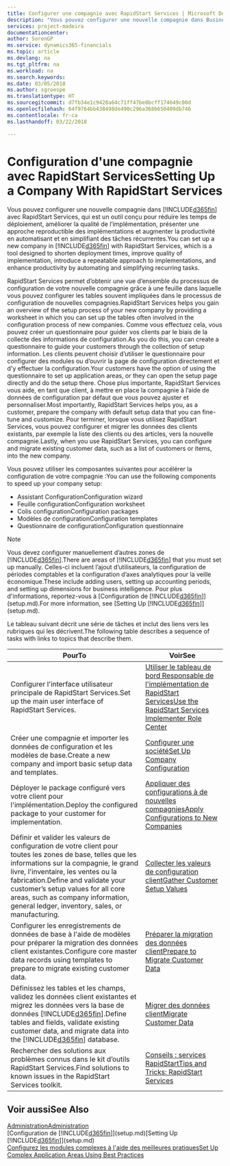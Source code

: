 ```yaml
---
title: Configurer une compagnie avec RapidStart Services | Microsoft Docs
description: "Vous pouvez configurer une nouvelle compagnie dans Business Central avec RapidStart Services, qui est un outil conçu pour réduire les temps de déploiement, améliorer la qualité de l’implémentation, présenter une approche reproductible des implémentations et augmenter la productivité en automatisant et en simplifiant des tâches récurrentes."
services: project-madeira
documentationcenter: 
author: SorenGP
ms.service: dynamics365-financials
ms.topic: article
ms.devlang: na
ms.tgt_pltfrm: na
ms.workload: na
ms.search.keywords: 
ms.date: 03/05/2018
ms.author: sgroespe
ms.translationtype: HT
ms.sourcegitcommit: d7fb34e1c9428a64c71ff47be8bcff174649c00d
ms.openlocfilehash: 64f9764bb438498de490c296a368b650409db746
ms.contentlocale: fr-ca
ms.lasthandoff: 03/22/2018

---
```

# <a name="setting-up-a-company-with-rapidstart-services"></a><span data-ttu-id="0c69a-103">Configuration d'une compagnie avec RapidStart Services</span><span class="sxs-lookup"><span data-stu-id="0c69a-103">Setting Up a Company With RapidStart Services</span></span>
<span data-ttu-id="0c69a-104">Vous pouvez configurer une nouvelle compagnie dans [!INCLUDE[d365fin](includes/d365fin_md.md)] avec RapidStart Services, qui est un outil conçu pour réduire les temps de déploiement, améliorer la qualité de l’implémentation, présenter une approche reproductible des implémentations et augmenter la productivité en automatisant et en simplifiant des tâches récurrentes.</span><span class="sxs-lookup"><span data-stu-id="0c69a-104">You can set up a new company in [!INCLUDE[d365fin](includes/d365fin_md.md)] with RapidStart Services, which is a tool designed to shorten deployment times, improve quality of implementation, introduce a repeatable approach to implementations, and enhance productivity by automating and simplifying recurring tasks.</span></span>  

<span data-ttu-id="0c69a-105">RapidStart Services permet d’obtenir une vue d’ensemble du processus de configuration de votre nouvelle compagnie grâce à une feuille dans laquelle vous pouvez configurer les tables souvent impliquées dans le processus de configuration de nouvelles compagnies.</span><span class="sxs-lookup"><span data-stu-id="0c69a-105">RapidStart Services helps you gain an overview of the setup process of your new company by providing a worksheet in which you can set up the tables often involved in the configuration process of new companies.</span></span> <span data-ttu-id="0c69a-106">Comme vous effectuez cela, vous pouvez créer un questionnaire pour guider vos clients par le biais de la collecte des informations de configuration.</span><span class="sxs-lookup"><span data-stu-id="0c69a-106">As you do this, you can create a questionnaire to guide your customers through the collection of setup information.</span></span> <span data-ttu-id="0c69a-107">Les clients peuvent choisir d’utiliser le questionnaire pour configurer des modules ou d’ouvrir la page de configuration directement et d'y effectuer la configuration.</span><span class="sxs-lookup"><span data-stu-id="0c69a-107">Your customers have the option of using the questionnaire to set up application areas, or they can open the setup page directly and do the setup there.</span></span> <span data-ttu-id="0c69a-108">Chose plus importante, RapidStart Services vous aide, en tant que client, à mettre en place la compagnie à l’aide de données de configuration par défaut que vous pouvez ajuster et personnaliser.</span><span class="sxs-lookup"><span data-stu-id="0c69a-108">Most importantly, RapidStart Services helps you, as a customer, prepare the company with default setup data that you can fine-tune and customize.</span></span> <span data-ttu-id="0c69a-109">Pour terminer, lorsque vous utilisez RapidStart Services, vous pouvez configurer et migrer les données des clients existants, par exemple la liste des clients ou des articles, vers la nouvelle compagnie.</span><span class="sxs-lookup"><span data-stu-id="0c69a-109">Lastly, when you use RapidStart Services, you can configure and migrate existing customer data, such as a list of customers or items, into the new company.</span></span>

<span data-ttu-id="0c69a-110">Vous pouvez utiliser les composantes suivantes pour accélérer la configuration de votre compagnie :</span><span class="sxs-lookup"><span data-stu-id="0c69a-110">You can use the following components to speed up your company setup:</span></span>  

-   <span data-ttu-id="0c69a-111">Assistant Configuration</span><span class="sxs-lookup"><span data-stu-id="0c69a-111">Configuration wizard</span></span>  
-   <span data-ttu-id="0c69a-112">Feuille configuration</span><span class="sxs-lookup"><span data-stu-id="0c69a-112">Configuration worksheet</span></span>  
-   <span data-ttu-id="0c69a-113">Colis configuration</span><span class="sxs-lookup"><span data-stu-id="0c69a-113">Configuration packages</span></span>  
-   <span data-ttu-id="0c69a-114">Modèles de configuration</span><span class="sxs-lookup"><span data-stu-id="0c69a-114">Configuration templates</span></span>  
-   <span data-ttu-id="0c69a-115">Questionnaire de configuration</span><span class="sxs-lookup"><span data-stu-id="0c69a-115">Configuration questionnaire</span></span>  

> [!Note]  
>  <span data-ttu-id="0c69a-116">Vous devez configurer manuellement d’autres zones de [!INCLUDE[d365fin](includes/d365fin_md.md)].</span><span class="sxs-lookup"><span data-stu-id="0c69a-116">There are areas of [!INCLUDE[d365fin](includes/d365fin_md.md)] that you must set up manually.</span></span> <span data-ttu-id="0c69a-117">Celles-ci incluent l’ajout d’utilisateurs, la configuration de périodes comptables et la configuration d’axes analytiques pour la veille économique.</span><span class="sxs-lookup"><span data-stu-id="0c69a-117">These include adding users, setting up accounting periods, and setting up dimensions for business intelligence.</span></span> <span data-ttu-id="0c69a-118">Pour plus d'informations, reportez-vous à [Configuration de [!INCLUDE[d365fin](includes/d365fin_md.md)]](setup.md).</span><span class="sxs-lookup"><span data-stu-id="0c69a-118">For more information, see [Setting Up [!INCLUDE[d365fin](includes/d365fin_md.md)]](setup.md).</span></span>

 <span data-ttu-id="0c69a-119">Le tableau suivant décrit une série de tâches et inclut des liens vers les rubriques qui les décrivent.</span><span class="sxs-lookup"><span data-stu-id="0c69a-119">The following table describes a sequence of tasks with links to topics that describe them.</span></span>

|<span data-ttu-id="0c69a-120">**Pour**</span><span class="sxs-lookup"><span data-stu-id="0c69a-120">**To**</span></span>|<span data-ttu-id="0c69a-121">**Voir**</span><span class="sxs-lookup"><span data-stu-id="0c69a-121">**See**</span></span>|  
|------------|-------------|  
|<span data-ttu-id="0c69a-122">Configurer l'interface utilisateur principale de RapidStart Services.</span><span class="sxs-lookup"><span data-stu-id="0c69a-122">Set up the main user interface of RapidStart Services.</span></span>|[<span data-ttu-id="0c69a-123">Utiliser le tableau de bord Responsable de l'implémentation de RapidStart Services</span><span class="sxs-lookup"><span data-stu-id="0c69a-123">Use the RapidStart Services Implementer Role Center</span></span>](admin-how-to-use-the-rapidstart-services-role-center-to-track-progress.md)|  
|<span data-ttu-id="0c69a-124">Créer une compagnie et importer les données de configuration et les modèles de base.</span><span class="sxs-lookup"><span data-stu-id="0c69a-124">Create a new company and import basic setup data and templates.</span></span>|[<span data-ttu-id="0c69a-125">Configurer une société</span><span class="sxs-lookup"><span data-stu-id="0c69a-125">Set Up Company Configuration</span></span>](admin-set-up-company-configuration.md)|  
|<span data-ttu-id="0c69a-126">Déployer le package configuré vers votre client pour l'implémentation.</span><span class="sxs-lookup"><span data-stu-id="0c69a-126">Deploy the configured package to your customer for implementation.</span></span>|[<span data-ttu-id="0c69a-127">Appliquer des configurations à de nouvelles compagnies</span><span class="sxs-lookup"><span data-stu-id="0c69a-127">Apply Configurations to New Companies</span></span>](admin-apply-configuration-to-new-companies.md)|
|<span data-ttu-id="0c69a-128">Définir et valider les valeurs de configuration de votre client pour toutes les zones de base, telles que les informations sur la compagnie, le grand livre, l'inventaire, les ventes ou la fabrication.</span><span class="sxs-lookup"><span data-stu-id="0c69a-128">Define and validate your customer’s setup values for all core areas, such as company information, general ledger, inventory, sales, or manufacturing.</span></span>|[<span data-ttu-id="0c69a-129">Collecter les valeurs de configuration client</span><span class="sxs-lookup"><span data-stu-id="0c69a-129">Gather Customer Setup Values</span></span>](admin-gather-customer-setup-values.md)|  
|<span data-ttu-id="0c69a-130">Configurer les enregistrements de données de base à l'aide de modèles pour préparer la migration des données client existantes.</span><span class="sxs-lookup"><span data-stu-id="0c69a-130">Configure core master data records using templates to prepare to migrate existing customer data.</span></span>|[<span data-ttu-id="0c69a-131">Préparer la migration des données client</span><span class="sxs-lookup"><span data-stu-id="0c69a-131">Prepare to Migrate Customer Data</span></span>](admin-use-templates-to-prepare-customer-data-for-migration.md)|  
|<span data-ttu-id="0c69a-132">Définissez les tables et les champs, validez les données client existantes et migrez les données vers la base de données [!INCLUDE[d365fin](includes/d365fin_md.md)].</span><span class="sxs-lookup"><span data-stu-id="0c69a-132">Define tables and fields, validate existing customer data, and migrate data into the [!INCLUDE[d365fin](includes/d365fin_md.md)] database.</span></span>|[<span data-ttu-id="0c69a-133">Migrer des données client</span><span class="sxs-lookup"><span data-stu-id="0c69a-133">Migrate Customer Data</span></span>](admin-migrate-customer-data.md)|  
|<span data-ttu-id="0c69a-134">Rechercher des solutions aux problèmes connus dans le kit d’outils RapidStart Services.</span><span class="sxs-lookup"><span data-stu-id="0c69a-134">Find solutions to known issues in the RapidStart Services toolkit.</span></span>|[<span data-ttu-id="0c69a-135">Conseils : services RapidStart</span><span class="sxs-lookup"><span data-stu-id="0c69a-135">Tips and Tricks: RapidStart Services</span></span>](admin-tips-and-tricks-rapidstart-services.md)|  

## <a name="see-also"></a><span data-ttu-id="0c69a-136">Voir aussi</span><span class="sxs-lookup"><span data-stu-id="0c69a-136">See Also</span></span>  
[<span data-ttu-id="0c69a-137">Administration</span><span class="sxs-lookup"><span data-stu-id="0c69a-137">Administration</span></span>](admin-setup-and-administration.md)  
<span data-ttu-id="0c69a-138">[Configuration de [!INCLUDE[d365fin](includes/d365fin_md.md)]](setup.md)</span><span class="sxs-lookup"><span data-stu-id="0c69a-138">[Setting Up [!INCLUDE[d365fin](includes/d365fin_md.md)]](setup.md)</span></span>  
[<span data-ttu-id="0c69a-139">Configurez les modules complexes à l'aide des meilleures pratiques</span><span class="sxs-lookup"><span data-stu-id="0c69a-139">Set Up Complex Application Areas Using Best Practices</span></span>](set-up-complex-application-areas-using-best-practices.md)   

